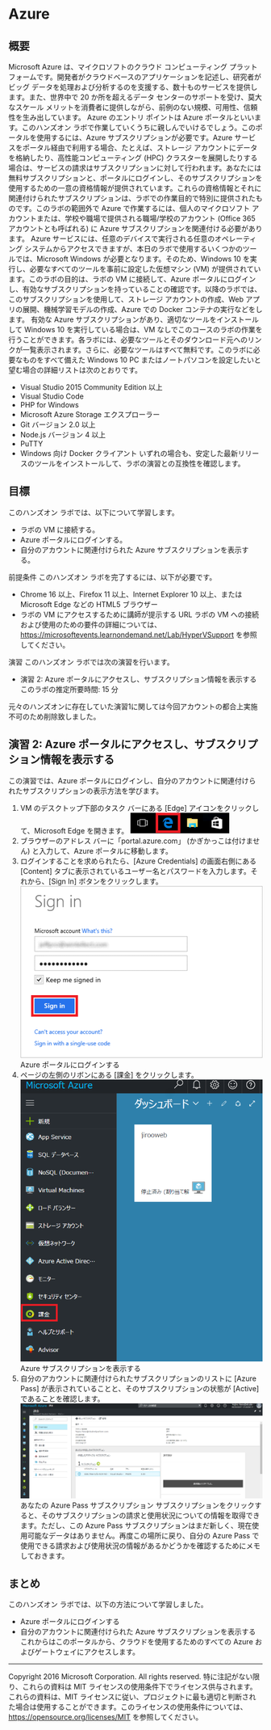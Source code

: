 # Azure
## 概要

Microsoft Azure は、マイクロソフトのクラウド コンピューティング プラットフォームです。開発者がクラウドベースのアプリケーションを記述し、研究者がビッグ データを処理および分析するのを支援する、数十ものサービスを提供します。また、世界中で 20 か所を超えるデータ センターのサポートを受け、莫大なスケール メリットを消費者に提供しながら、前例のない規模、可用性、信頼性を生み出しています。
Azure のエントリ ポイントは Azure ポータルといいます。このハンズオン ラボで作業していくうちに親しんでいけるでしょう。このポータルを使用するには、Azure サブスクリプションが必要です。Azure サービスをポータル経由で利用する場合、たとえば、ストレージ アカウントにデータを格納したり、高性能コンピューティング (HPC) クラスターを展開したりする場合は、サービスの請求はサブスクリプションに対して行われます。あなたには無料サブスクリプションと、ポータルにログインし、そのサブスクリプションを使用するための一意の資格情報が提供されています。これらの資格情報とそれに関連付けられたサブスクリプションは、ラボでの作業目的で特別に提供されたものです。このラボの範囲外で Azure で作業するには、個人のマイクロソフト アカウントまたは、学校や職場で提供される職場/学校のアカウント (Office 365 アカウントとも呼ばれる) に Azure サブスクリプションを関連付ける必要があります。
Azure サービスには、任意のデバイスで実行される任意のオペレーティング システムからアクセスできますが、本日のラボで使用するいくつかのツールでは、Microsoft Windows が必要となります。そのため、Windows 10 を実行し、必要なすべてのツールを事前に設定した仮想マシン (VM) が提供されています。このラボの目的は、ラボの VM に接続して、Azure ポータルにログインし、有効なサブスクリプションを持っていることの確認です。以降のラボでは、このサブスクリプションを使用して、ストレージ アカウントの作成、Web アプリの展開、機械学習モデルの作成、Azure での Docker コンテナの実行などをします。
有効な Azure サブスクリプションがあり、適切なツールをインストールして Windows 10 を実行している場合は、VM なしでこのコースのラボの作業を行うことができます。各ラボには、必要なツールとそのダウンロード元へのリンクが一覧表示されます。さらに、必要なツールはすべて無料です。このラボに必要なものをすべて備えた Windows 10 PC またはノートパソコンを設定したいと望む場合の詳細リストは次のとおりです。
+ Visual Studio 2015 Community Edition 以上
+	Visual Studio Code
+	PHP for Windows
+	Microsoft Azure Storage エクスプローラー
+	Git バージョン 2.0 以上
+	Node.js バージョン 4 以上
+	PuTTY
+	Windows 向け Docker クライアント
いずれの場合も、安定した最新リリースのツールをインストールして、ラボの演習との互換性を確認します。
## 目標
このハンズオン ラボでは、以下について学習します。
+	ラボの VM に接続する。
+	Azure ポータルにログインする。
+	自分のアカウントに関連付けられた Azure サブスクリプションを表示する。

前提条件
このハンズオン ラボを完了するには、以下が必要です。
+	Chrome 16 以上、Firefox 11 以上、Internet Explorer 10 以上、または Microsoft Edge などの HTML5 ブラウザー
+	ラボの VM にアクセスするために講師が提示する URL
ラボの VM への接続および使用のための要件の詳細については、https://microsoftevents.learnondemand.net/Lab/HyperVSupport を参照してください。

演習
このハンズオン ラボでは次の演習を行います。
+	演習 2:  Azure ポータルにアクセスし、サブスクリプション情報を表示する
このラボの推定所要時間: 15 分

元々のハンズオンに存在していた演習1に関しては今回アカウントの都合上実施不可のため削除致しました。

## 演習 2: Azure ポータルにアクセスし、サブスクリプション情報を表示する
この演習では、Azure ポータルにログインし、自分のアカウントに関連付けられたサブスクリプションの表示方法を学びます。
1. VM のデスクトップ下部のタスク バーにある [Edge] アイコンをクリックして、Microsoft Edge を開きます。
![1](https://github.com/yojiroo/MLHOL/blob/master/introduction/introduction_img/1.png)
2. ブラウザーのアドレス バーに「portal.azure.com」 (かぎかっこは付けません) と入力して、Azure ポータルに移動します。
3. ログインすることを求められたら、[Azure Credentials] の画面右側にある [Content] タブに表示されているユーザー名とパスワードを入力します。それから、[Sign In] ボタンをクリックします。
![2](https://github.com/yojiroo/MLHOL/blob/master/introduction/introduction_img/2.png)
Azure ポータルにログインする
4. ページの左側のリボンにある [課金] をクリックします。
![3](https://github.com/yojiroo/MLHOL/blob/master/introduction/introduction_img/3.png)
Azure サブスクリプションを表示する
5. 自分のアカウントに関連付けられたサブスクリプションのリストに [Azure Pass] が表示されていることと、そのサブスクリプションの状態が [Active] であることを確認します。
![4](https://github.com/yojiroo/MLHOL/blob/master/introduction/introduction_img/4.png)
あなたの Azure Pass サブスクリプション
サブスクリプションをクリックすると、そのサブスクリプションの請求と使用状況についての情報を取得できます。ただし、この Azure Pass サブスクリプションはまだ新しく、現在使用可能なデータはありません。再度この場所に戻り、自分の Azure Pass で使用できる請求および使用状況の情報があるかどうかを確認するためにメモしておきます。

## まとめ
このハンズオン ラボでは、以下の方法について学習しました。
+ Azure ポータルにログインする
+ 自分のアカウントに関連付けられた Azure サブスクリプションを表示する
これからはこのポータルから、クラウドを使用するためのすべての Azure およびゲートウェイにアクセスします。

__________________
Copyright 2016 Microsoft Corporation. All rights reserved. 特に注記がない限り、これらの資料は MIT ライセンスの使用条件下でライセンス供与されます。これらの資料は、MIT ライセンスに従い、プロジェクトに最も適切と判断された場合は使用することができます。このライセンスの使用条件については、https://opensource.org/licenses/MIT を参照してください。

